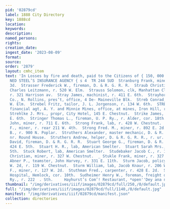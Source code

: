 ```yaml
---
pid: '02879cd'
label: 1888 City Directory
key: 1888cd
location: 
keywords: 
description: 
named_persons: 
rights: 
creation_date: 
ingest_date: '2023-08-09'
format: 
source: 
order: '2879'
layout: cmhc_item
text: 'In Losses by fire and death, paid to the Citizens of { 150, 000 Leadville by
  NED STEEL’S INSURANCE AGENCY { s 4  TR 244 SUD  Stranburg Frank, miner, r. 120 E.
  3d.  Strasser Frederick W., fireman, D. & R. G. R. R.  Straub Christian, wagonmkr,
  Charles Leitzmann, r. 520 W. Elm.  Strauss Solomon, clk, Manhattan Clothing Co.,
  r. 321 Harrison av.  Stray James, machinist, r. 411 E. 6th.  Strayhorse Gulch Mining
  Co., N. Rollins, pres’t, office, 4 De- Maineville Blk.  Streb Conrad, lab, r. 500
  W. Elm.  Strebel Fritz, tailor, J. L. Jorgenson, r. 134 W. 6th.  STREET FRANK M.,
  financial agt, A. Y. and Minnie Mines, office, at mines, Iron Hill, r. 307 W. 8th.  ‘
  Strehlke J. Mrs., propr, City Hotel, 145 E. Chestnut.  Strike James, miner, r. 519
  E. 6th.  Stringer Thomas L., fireman, U. P. Ry., r. Alder, cor. 18th.  Stromburg
  John, miner, r. 711 E. 6th.  Strong Frank, lab, r. 428 W. Chestnut.  Strong Fred.
  F., miner, r. rear 211 W. 4th.  Strong Fred. M., miner, r. 892 E. 2d.  Strong Seth
  B., r. 900 N. Poplar.  Struthers Alexander, master mechanic, D. & R. G. R. R., r.
  nr. Round House.  Struthers Andrew, helper, D. & R. G. R. R., r. ur. Round House.  Struthers
  David, fireman, D. & R. G. R. R.  Stuart George G., fireman, D. & R. G. R. R., r.
  424 E. 5th.  Stuart H. R., lab, American Smelter.  Stuart Sarah Mrs., r. 424 E.
  5th.  Stuck Robert, lab, American Smelter.  Studebaker Jacob C., r. 122 E. 4th.  Stukle
  Christian, miner, r. 327 W. Chestnut.  _ Stukle Frank, miner, r. 327 W. Chestnut.  Stults
  Abner P., teamster, John Harvey, r. 331 E. 11th.  Sturm Jacob, policy office, 115
  W. 2d, r. 119 W. Chestnut.  Sturm William, lab, Jacob Knaur, r. 206 W. Chestnut.  Sturns
  F., miner, r. 127 W. 2d.  Stuthman Fred., carpenter, r. 428 E. 2d.  St. Vincent
  Hospital, Hemlock, cor. 10th.  Sudheimer Henry W., foreman, freight dep’t, U. P.
  Ry., r. 222  . Sth.     Hayhurst’s Com’! Restaurant, *open''Dey ana night.”    '
thumbnail: "/img/derivatives/iiif/images/02879cd/full/250,/0/default.jpg"
full: "/img/derivatives/iiif/images/02879cd/full/1140,/0/default.jpg"
manifest: "/img/derivatives/iiif/02879cd/manifest.json"
collection: directories
---
```

